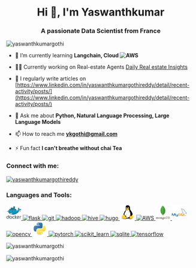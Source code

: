 <h1 align="center">Hi 👋, I'm Yaswanthkumar</h1>
<h3 align="center">A passionate Data Scientist from France</h3>

<p align="left"> <img src="https://komarev.com/ghpvc/?username=yaswanthkumargothi&label=Profile%20views&color=0e75b6&style=flat" alt="yaswanthkumargothi" /> </p>

- 🌱 I’m currently learning **Langchain, Cloud </a> <img src= "https://www.vectorlogo.zone/logos/amazon_aws/amazon_aws-ar21.svg" alt="AWS" width="60" height="40"/> </a>**

- 👨‍💻 Currently working on Real-estate Agents [Daily Real estate Insights](https://github.com/yaswanthkumargothi/daily_real_estate_insights)

- 📝 I regularly write articles on [https://www.linkedin.com/in/yaswanthkumargothireddy/detail/recent-activity/posts/](https://www.linkedin.com/in/yaswanthkumargothireddy/detail/recent-activity/posts/)

- 💬 Ask me about **Python, Natural Language Processing, Large Language Models**

- 📫 How to reach me **ykgothi@gmail.com**

- ⚡ Fun fact **I can't breathe without chai Tea**

<h3 align="left">Connect with me:</h3>
<p align="left">
<a href="https://linkedin.com/in/yaswanthkumargothireddy" target="blank"><img align="center" src="https://cdn.jsdelivr.net/npm/simple-icons@3.0.1/icons/linkedin.svg" alt="yaswanthkumargothireddy" height="30" width="40" /></a>
</p>

<h3 align="left">Languages and Tools:</h3>
<p align="left"> </a> <a href="https://www.docker.com/" target="_blank"> <img src="https://raw.githubusercontent.com/devicons/devicon/master/icons/docker/docker-original-wordmark.svg" alt="docker" width="40" height="40"/> </a> <a href="https://flask.palletsprojects.com/" target="_blank"> <img src="https://www.vectorlogo.zone/logos/palletsprojects_flask/palletsprojects_flask-ar21.svg" alt="flask" width="40" height="40"/> </a> <a href="https://git-scm.com/" target="_blank"> <img src="https://www.vectorlogo.zone/logos/git-scm/git-scm-icon.svg" alt="git" width="40" height="40"/> </a> <a href="https://hadoop.apache.org/" target="_blank"> <img src="https://www.vectorlogo.zone/logos/apache_hadoop/apache_hadoop-icon.svg" alt="hadoop" width="40" height="40"/> </a> <a href="https://hive.apache.org/" target="_blank"> <img src="https://www.vectorlogo.zone/logos/apache_hive/apache_hive-icon.svg" alt="hive" width="40" height="40"/> </a> <a href="https://gohugo.io/" target="_blank"> <img src="https://api.iconify.design/logos-hugo.svg" alt="hugo" width="40" height="40"/> </a> <a href="https://www.linux.org/" target="_blank"> <img src="https://raw.githubusercontent.com/devicons/devicon/master/icons/linux/linux-original.svg" alt="linux" width="40" height="40"/> </a> <a href="https://www.aws.amazon.com/" target="_blank"> <img src= "https://www.vectorlogo.zone/logos/amazon_aws/amazon_aws-ar21.svg" alt="AWS" width="60" height="40"/> </a> <a href="https://www.mongodb.com/" target="_blank"> <img src="https://raw.githubusercontent.com/devicons/devicon/master/icons/mongodb/mongodb-original-wordmark.svg" alt="mongodb" width="40" height="40"/> </a> <a href="https://www.mysql.com/" target="_blank"> <img src="https://raw.githubusercontent.com/devicons/devicon/master/icons/mysql/mysql-original-wordmark.svg" alt="mysql" width="40" height="40"/> </a> <a href="https://opencv.org/" target="_blank"> <img src="https://www.vectorlogo.zone/logos/opencv/opencv-icon.svg" alt="opencv" width="40" height="40"/> </a> <a href="https://www.python.org" target="_blank"> <img src="https://raw.githubusercontent.com/devicons/devicon/master/icons/python/python-original.svg" alt="python" width="40" height="40"/> </a> <a href="https://pytorch.org/" target="_blank"> <img src="https://www.vectorlogo.zone/logos/pytorch/pytorch-icon.svg" alt="pytorch" width="40" height="40"/> </a> <a href="https://scikit-learn.org/" target="_blank"> <img src="https://upload.wikimedia.org/wikipedia/commons/0/05/Scikit_learn_logo_small.svg" alt="scikit_learn" width="40" height="40"/> </a> <a href="https://www.sqlite.org/" target="_blank"> <img src="https://www.vectorlogo.zone/logos/sqlite/sqlite-icon.svg" alt="sqlite" width="40" height="40"/> </a> <a href="https://www.tensorflow.org" target="_blank"> <img src="https://www.vectorlogo.zone/logos/tensorflow/tensorflow-icon.svg" alt="tensorflow" width="40" height="40"/> </a> </p>

<p><img align="center" src="https://github-readme-stats.vercel.app/api/top-langs?username=yaswanthkumargothi&show_icons=true&locale=en&layout=compact" alt="yaswanthkumargothi" /></p>

<p><img align="center" src="https://github-readme-streak-stats.herokuapp.com/?user=yaswanthkumargothi&" alt="yaswanthkumargothi" /></p>
